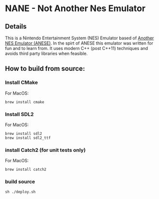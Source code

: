 # NANE - Not Another Nes Emulator
## Details
This is a Nintendo Entertainment System (NES) Emulator based of [Another NES Emulator (ANESE)](https://github.com/daniel5151/ANESE). In the spirt of ANESE this emulator was written for fun and to learn from. It uses modern C++ (post C++11) techniques and avoids third party libraries when feasible.

## How to build from source:
### Install CMake
For MacOS:
```
brew install cmake
```

### Install SDL2
For MacOS:
```
brew install sdl2
brew install sdl2_ttf
```

### install Catch2 (for unit tests only)
For MacOS:
```
brew install catch2
```

### build source
```
sh ./deploy.sh
```
